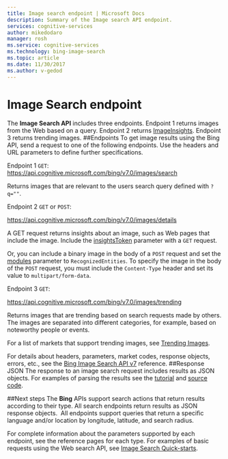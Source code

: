 ```yaml
---
title: Image search endpoint | Microsoft Docs
description: Summary of the Image search API endpoint.
services: cognitive-services
author: mikedodaro
manager: rosh
ms.service: cognitive-services
ms.technology: bing-image-search
ms.topic: article
ms.date: 11/30/2017
ms.author: v-gedod
---
```


# Image Search endpoint
The **Image Search API**  includes three endpoints.  Endpoint 1 returns images from the Web based on a query. Endpoint 2 returns [ImageInsights](https://docs.microsoft.com/en-us/rest/api/cognitiveservices/bing-images-api-v7-reference#imageinsightsresponse).  Endpoint 3 returns trending images.
##Endpoints
To get image results using the Bing API, send a request to one of the following endpoints. Use the headers and URL parameters to define further specifications.

Endpoint 1 `GET`:  
https://api.cognitive.microsoft.com/bing/v7.0/images/search

Returns images that are relevant to the users search query defined with `?q=""`.

Endpoint 2 `GET` or `POST`:
 
https://api.cognitive.microsoft.com/bing/v7.0/images/details

A GET request returns insights about an image, such as Web pages that include the image. Include the [insightsToken](https://docs.microsoft.com/en-us/rest/api/cognitiveservices/bing-images-api-v7-reference#insightstoken) parameter with a `GET` request.

Or, you can include a binary image in the body of a `POST` request and set the [modules](https://docs.microsoft.com/en-us/rest/api/cognitiveservices/bing-images-api-v7-reference#modulesrequested) parameter to `RecognizedEntities`. To specify the image in the body of the `POST` request, you must include the `Content-Type` header and set its value to `multipart/form-data`.


Endpoint 3 `GET`:

https://api.cognitive.microsoft.com/bing/v7.0/images/trending

Returns images that are trending based on search requests made by others. The images are separated into different categories, for example, based on noteworthy people or events.

For a list of markets that support trending images, see [Trending Images](https://docs.microsoft.com/en-us/azure/cognitive-services/bing-image-search/trending-images).

For details about headers, parameters, market codes, response objects, errors, etc., see the [Bing Image Search API v7](https://docs.microsoft.com/en-us/rest/api/cognitiveservices/bing-images-api-v7-reference) reference.
##Response JSON
The response to an image search request includes results as JSON objects. For examples of parsing the results see the [tutorial](https://docs.microsoft.com/en-us/azure/cognitive-services/bing-image-search/tutorial-bing-image-search-single-page-app) and [source code](https://docs.microsoft.com/en-us/azure/cognitive-services/bing-web-search/tutorial-bing-web-search-single-page-app-source).

##Next steps
The **Bing** APIs support search actions that return results according to their type. All search endpoints return results as JSON response objects.  All endpoints support queries that return a specific language and/or location by longitude, latitude, and search radius.

For complete information about the parameters supported by each endpoint, see the reference pages for each type.
For examples of basic requests using the Web search API, see [Image Search Quick-starts](https://docs.microsoft.com/azure/cognitive-services/bing-image-search/search-the-web).